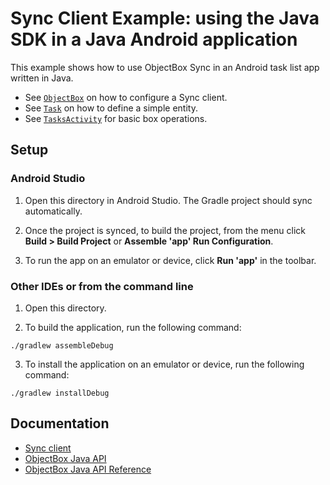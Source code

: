 # Sync Client Example: using the Java SDK in a Java Android application 

This example shows how to use ObjectBox Sync in an Android task list app written in Java.

- See [`ObjectBox`](app/src/main/java/io/objectbox/example/sync/ObjectBox.java) on how to configure a Sync client.
- See [`Task`](app/src/main/java/io/objectbox/example/sync/Task.java) on how to define a simple entity.
- See [`TasksActivity`](app/src/main/java/io/objectbox/example/sync/TasksActivity.java) for basic box operations.

## Setup

### Android Studio

1. Open this directory in Android Studio. The Gradle project should sync automatically.

2. Once the project is synced, to build the project, from the menu click **Build > Build Project** or **Assemble 'app' Run Configuration**.

3. To run the app on an emulator or device, click **Run 'app'** in the toolbar.

### Other IDEs or from the command line

1. Open this directory.

2. To build the application, run the following command:

```shell
./gradlew assembleDebug
```

3. To install the application on an emulator or device, run the following command:

```shell
./gradlew installDebug
```

## Documentation

- [Sync client](https://sync.objectbox.io/sync-client)
- [ObjectBox Java API](https://docs.objectbox.io/getting-started)
- [ObjectBox Java API Reference](https://objectbox.io/docfiles/java/current/)
